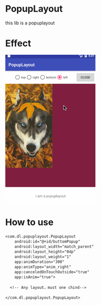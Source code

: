 # PopupLayout
this lib is a  popuplayout 

# Effect

![image](https://github.com/dalong982242260/PopupLayout/blob/master/gif/popup1.gif?raw=true)

# How to use


    <com.dl.popuplayout.PopupLayout
        android:id="@+id/buttomPopup"
        android:layout_width="match_parent"
        android:layout_height="0dp"
        android:layout_weight="1"
        app:animDuration="300"
        app:animType="anim_right"
        app:canceledOnTouchOutside="true"
        app:isAnim="true">

      <!-- Any layout，must one chind-->

    </com.dl.popuplayout.PopupLayout>